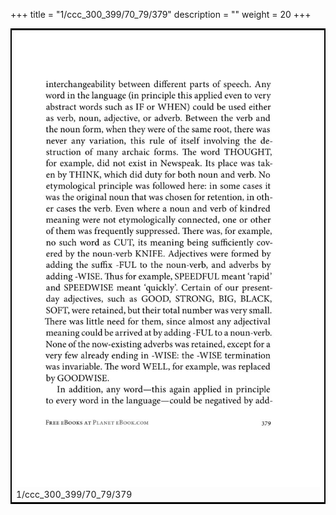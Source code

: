 +++
title = "1/ccc_300_399/70_79/379"
description = ""
weight = 20
+++

<table style="border:2px solid black;max-width:800px;max-height:800px;" 
><tr><td><img class="center-fit-jpg"
src="/jpg_/out_jpg_1984__379.jpg"  >1/ccc_300_399/70_79/379</img></td></tr></table>